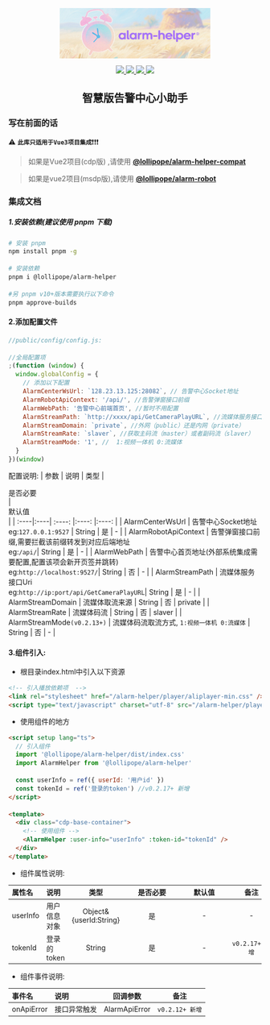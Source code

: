 <p align="center"><img src='./logo.png' style='width:300px;height:100px;margin:0 auto;display:block'></img></p>
<p align="center">
  <a href="https://github.com/Lollipope/alarm-helper">
    <img src="https://img.shields.io/badge/vue-3.x-green?color=47c219" />
  </a>
  <a href="https://github.com/Lollipope/alarm-helper">
    <img src="https://img.shields.io/npm/l/%40lollipope%2Falarm-helper?color=47c219" />
  </a>
  <a href="https://github.com/Lollipope/alarm-helper">
    <img src="https://img.shields.io/badge/node-%3E%3D18.16-47c219" />
  </a>
  <a href="https://codecov.io/gh/Lollipope/alarm-helper">
    <img src="https://img.shields.io/codecov/c/github/lollipope/alarm-helper/main?logo=codecov&color=47c219"/>
  </a>
  <br>
</p>

<h2 style="text-align: center;font-weight:bold">智慧版告警中心小助手</h1>

### 写在前面的话

:warning: **`此库只适用于Vue3项目集成`**:exclamation::exclamation::exclamation:

> 如果是Vue2项目(cdp版) ,请使用 [**@lollipope/alarm-helper-compat**](https://www.npmjs.com/package/@lollipope/alarm-helper-compat)

> 如果是vue2项目(msdp版),请使用 [**@lollipope/alarm-robot**](https://www.npmjs.com/package/alarm-robot)

### 集成文档

##### 1.安装依赖(建议使用 pnpm 下载)

```bash
# 安装 pnpm
npm install pnpm -g

# 安装依赖
pnpm i @lollipope/alarm-helper

#另 pnpm v10+版本需要执行以下命令
pnpm approve-builds
```

#### 2.添加配置文件

```js
//public/config/config.js:

//全局配置项
;(function (window) {
  window.globalConfig = {
    // 添加以下配置
    AlarmCenterWsUrl: `128.23.13.125:28082`, // 告警中心Socket地址
    AlarmRobotApiContext: '/api/', //告警弹窗接口前缀
    AlarmWebPath: '告警中心前端首页', //暂时不用配置
    AlarmStreamPath: `http://xxxx/api/GetCameraPlayURL`, //流媒体服务接口
    AlarmStreamDomain: `private`, //外网（public）还是内网（private）
    AlarmStreamRate: `slaver`, //获取主码流（master）或者副码流（slaver）
    AlarmStreamMode: '1', //  1:视频一体机 0:流媒体
  }
})(window)
```

配置说明:
| 参数 | 说明 | 类型 | <div style='width:100px'>是否必要</div> | <div style='width:80px'>默认值</div> |
| :----|:----| :----: |:----: |:----: |
| AlarmCenterWsUrl | 告警中心Socket地址<br> eg:`127.0.0.1:9527` | String | 是 | - |
| AlarmRobotApiContext | 告警弹窗接口前缀,需要拦截该前缀转发到对应后端地址 <br> eg:`/api/`| String | 是 | - |
| AlarmWebPath | 告警中心首页地址(外部系统集成需要配置,配置该项会新开页签并跳转) <br> eg:`http://localhost:9527/`| String | 否 | - |
| AlarmStreamPath | 流媒体服务接口Uri <br> eg:`http://ip:port/api/GetCameraPlayURL`| String | 是 | - |
| AlarmStreamDomain | 流媒体取流来源 | String | 否 | private |
| AlarmStreamRate | 流媒体码流 | String | 否 | slaver |
| AlarmStreamMode`(v0.2.13+)` | 流媒体码流取流方式, `1:视频一体机 0:流媒体` | String | 否 | - |

#### 3.组件引入:

- 根目录index.html中引入以下资源

```html
<!-- 引入播放依赖项  -->
<link rel="stylesheet" href="/alarm-helper/player/aliplayer-min.css" />
<script type="text/javascript" charset="utf-8" src="/alarm-helper/player/aliplayer-min.js" />
```

- 使用组件的地方

```html
<script setup lang="ts">
  // 引入组件
  import '@lollipope/alarm-helper/dist/index.css'
  import AlarmHelper from '@lollipope/alarm-helper'

  const userInfo = ref({ userId: '用户id' })
  const tokenId = ref('登录的token') //v0.2.17+ 新增
</script>

<template>
  <div class="cdp-base-container">
    <!-- 使用组件 -->
    <AlarmHelper :user-info="userInfo" :token-id="tokenId" />
  </div>
</template>
```

- 组件属性说明:

| 属性名   | 说明         |          类型          | <div style='width:100px'>是否必要</div> | <div style='width:80px'>默认值</div> | <div style='width:80px'>备注</div> |
| :------- | :----------- | :--------------------: | :-------------------------------------: | :----------------------------------: | :--------------------------------: |
| userInfo | 用户信息对象 | Object&{userId:String} |                   是                    |                  -                   |                 -                  |
| tokenId  | 登录的token  |         String         |                   是                    |                  -                   |          `v0.2.17+ 新增`           |

- 组件事件说明:

| 事件名     | 说明         |   回调参数    |      备注       |
| :--------- | :----------- | :-----------: | :-------------: |
| onApiError | 接口异常触发 | AlarmApiError | `v0.2.12+ 新增` |
